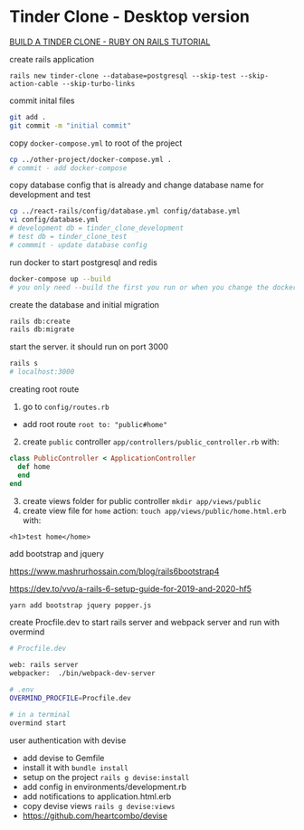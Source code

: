 # Tinder Clone - Desktop version

[BUILD A TINDER CLONE - RUBY ON RAILS TUTORIAL](https://www.youtube.com/watch?v=P5gAaZq-sPs)

create rails application

`rails new tinder-clone --database=postgresql --skip-test --skip-action-cable --skip-turbo-links`

commit inital files

```sh
git add .
git commit -m "initial commit"
```

copy `docker-compose.yml` to root of the project

```sh
cp ../other-project/docker-compose.yml .
# commit - add docker-compose
```

copy database config that is already and change database name for development and test

```sh
cp ../react-rails/config/database.yml config/database.yml
vi config/database.yml
# development db = tinder_clone_development
# test db = tinder_clone_test
# commmit - update database config
```

run docker to start postgresql and redis

```sh
docker-compose up --build
# you only need --build the first you run or when you change the docker-compose file
```

create the database and initial migration

```sh
rails db:create
rails db:migrate
```

start the server. it should run on port 3000

```sh
rails s
# localhost:3000
```

creating root route

1. go to `config/routes.rb`
  - add root route `root to: "public#home"` 
2. create `public` controller `app/controllers/public_controller.rb` with:

  ```ruby
  class PublicController < ApplicationController
    def home
    end
  end
  ```

3. create views folder for public controller `mkdir app/views/public`
4. create view file for `home` action: `touch app/views/public/home.html.erb` with:

  ```erb
  <h1>test home</home>
  ```

add bootstrap and jquery

https://www.mashrurhossain.com/blog/rails6bootstrap4

https://dev.to/vvo/a-rails-6-setup-guide-for-2019-and-2020-hf5

```sh
yarn add bootstrap jquery popper.js
```

create Procfile.dev to start rails server and webpack server and run with overmind

```sh
# Procfile.dev

web: rails server
webpacker:  ./bin/webpack-dev-server

# .env
OVERMIND_PROCFILE=Procfile.dev

# in a terminal
overmind start
```

user authentication with devise

- add devise to Gemfile
- install it with `bundle install`
- setup on the project `rails g devise:install`
- add config in environments/development.rb
- add notifications to application.html.erb
- copy devise views `rails g devise:views`
- https://github.com/heartcombo/devise
